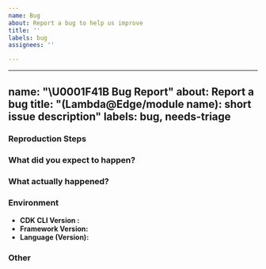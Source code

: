 ```yaml
---
name: Bug
about: Report a bug to help us improve
title: ''
labels: bug
assignees: ''

---
```


---
name: "\U0001F41B Bug Report"
about: Report a bug
title: "(Lambda@Edge/module name): short issue description"
labels: bug, needs-triage
---

<!--
description of the bug:
-->




### Reproduction Steps

<!--
minimal amount of code that causes the bug (if possible) or a reference:
-->

### What did you expect to happen?

<!--
What were you trying to achieve by performing the steps above?
-->

### What actually happened?

<!--
What is the unexpected behavior you were seeing? If you got an error, paste it here.
-->


### Environment

  - **CDK CLI Version  :**
  - **Framework Version:**
  - **Language (Version):** <!-- [ Nodejs (12.x) |  Python (3.7) | etc... ] -->

### Other

<!-- e.g. detailed explanation, stacktraces, related issues, suggestions on how to fix, links for us to have context, eg. associated pull-request, stackoverflow, slack, etc -->
